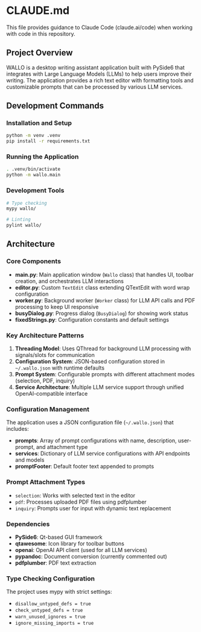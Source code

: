 # CLAUDE.md

This file provides guidance to Claude Code (claude.ai/code) when working with code in this repository.

## Project Overview

WALLO is a desktop writing assistant application built with PySide6 that integrates with Large Language Models (LLMs) to help users improve their writing. The application provides a rich text editor with formatting tools and customizable prompts that can be processed by various LLM services.

## Development Commands

### Installation and Setup
```bash
python -m venv .venv
pip install -r requirements.txt
```

### Running the Application
```bash
. .venv/bin/activate
python -m wallo.main
```

### Development Tools
```bash
# Type checking
mypy wallo/

# Linting
pylint wallo/
```

## Architecture

### Core Components

- **main.py**: Main application window (`Wallo` class) that handles UI, toolbar creation, and orchestrates LLM interactions
- **editor.py**: Custom `TextEdit` class extending QTextEdit with word wrap configuration
- **worker.py**: Background worker (`Worker` class) for LLM API calls and PDF processing to keep UI responsive
- **busyDialog.py**: Progress dialog (`BusyDialog`) for showing work status
- **fixedStrings.py**: Configuration constants and default settings

### Key Architecture Patterns

1. **Threading Model**: Uses QThread for background LLM processing with signals/slots for communication
2. **Configuration System**: JSON-based configuration stored in `~/.wallo.json` with runtime defaults
3. **Prompt System**: Configurable prompts with different attachment modes (selection, PDF, inquiry)
4. **Service Architecture**: Multiple LLM service support through unified OpenAI-compatible interface

### Configuration Management

The application uses a JSON configuration file (`~/.wallo.json`) that includes:
- **prompts**: Array of prompt configurations with name, description, user-prompt, and attachment type
- **services**: Dictionary of LLM service configurations with API endpoints and models
- **promptFooter**: Default footer text appended to prompts

### Prompt Attachment Types

- `selection`: Works with selected text in the editor
- `pdf`: Processes uploaded PDF files using pdfplumber
- `inquiry`: Prompts user for input with dynamic text replacement

### Dependencies

- **PySide6**: Qt-based GUI framework
- **qtawesome**: Icon library for toolbar buttons
- **openai**: OpenAI API client (used for all LLM services)
- **pypandoc**: Document conversion (currently commented out)
- **pdfplumber**: PDF text extraction

### Type Checking Configuration

The project uses mypy with strict settings:
- `disallow_untyped_defs = true`
- `check_untyped_defs = true`
- `warn_unused_ignores = true`
- `ignore_missing_imports = true`